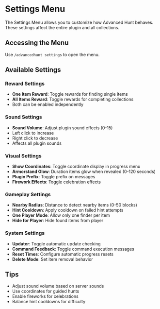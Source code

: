 # Settings Menu

The Settings Menu allows you to customize how Advanced Hunt behaves. These settings affect the entire plugin and all collections.

## Accessing the Menu
Use `/advancedhunt settings` to open the menu.

## Available Settings

### Reward Settings
- **One Item Reward**: Toggle rewards for finding single items
- **All Items Reward**: Toggle rewards for completing collections
- Both can be enabled independently

### Sound Settings
- **Sound Volume**: Adjust plugin sound effects (0-15)
- Left click to increase
- Right click to decrease
- Affects all plugin sounds

### Visual Settings
- **Show Coordinates**: Toggle coordinate display in progress menu
- **Armorstand Glow**: Duration items glow when revealed (0-120 seconds)
- **Plugin Prefix**: Toggle prefix on messages
- **Firework Effects**: Toggle celebration effects

### Gameplay Settings
- **Nearby Radius**: Distance to detect nearby items (0-50 blocks)
- **Hint Cooldown**: Apply cooldown on failed hint attempts
- **One Player Mode**: Allow only one finder per item
- **Hide for Player**: Hide found items from player

### System Settings
- **Updater**: Toggle automatic update checking
- **Command Feedback**: Toggle command execution messages
- **Reset Times**: Configure automatic progress resets
- **Delete Mode**: Set item removal behavior

## Tips
- Adjust sound volume based on server sounds
- Use coordinates for guided hunts
- Enable fireworks for celebrations
- Balance hint cooldowns for difficulty
